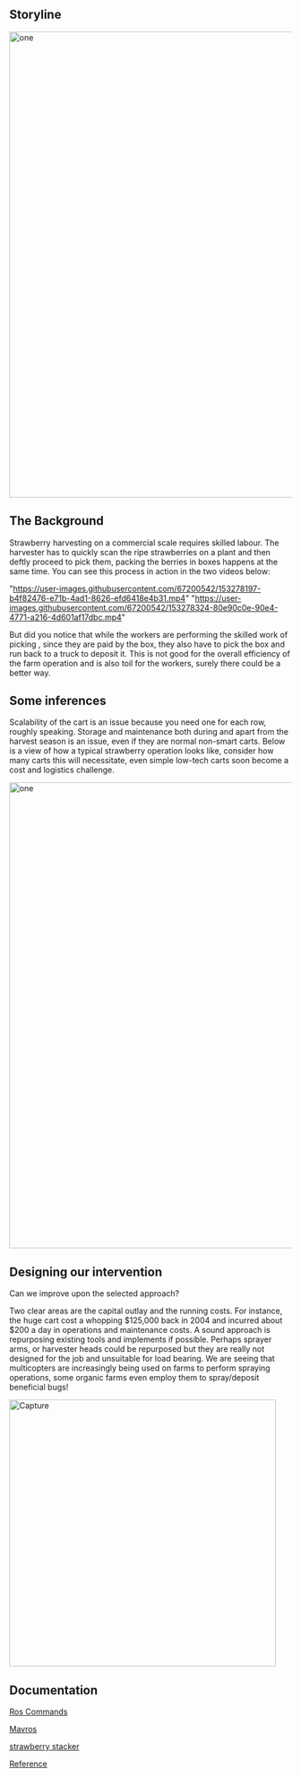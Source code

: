 ## Storyline 

<img width="831" alt="one" src="https://user-images.githubusercontent.com/67200542/153248150-ad0ffde0-3107-4858-ab01-3f0d2a53cc9e.PNG">

## The Background
Strawberry harvesting on a commercial scale requires skilled labour. The harvester has to quickly scan the ripe strawberries on a plant and then deftly proceed to pick them, packing the berries in boxes happens at the same time. You can see this process in action in the two videos below:

"https://user-images.githubusercontent.com/67200542/153278197-b4f82476-e71b-4ad1-8626-efd6418e4b31.mp4"
"https://user-images.githubusercontent.com/67200542/153278324-80e90c0e-90e4-4771-a216-4d601af17dbc.mp4"

But did you notice that while the workers are performing the skilled work of picking , since they are paid by the box, they also have to pick the box and run back to a truck to deposit it. This is not good for the overall efficiency of the farm operation and is also toil for the workers, surely there could be a better way.

## Some inferences
Scalability of the cart is an issue because you need one for each row, roughly speaking.
Storage and maintenance both during and apart from the harvest season is an issue, even if they are normal non-smart carts.
Below is a view of how a typical strawberry operation looks like, consider how many carts this will necessitate, even simple low-tech carts soon become a cost and logistics challenge.

<img width="831" alt="one" src="https://user-images.githubusercontent.com/67200542/153268488-9dfb0da4-ec18-4668-913e-c0604adbb6a8.PNG">

## Designing our intervention
Can we improve upon the selected approach?

Two clear areas are the capital outlay and the running costs. For instance, the huge cart cost a whopping $125,000 back in 2004 and incurred about $200 a day in operations and maintenance costs.
A sound approach is repurposing existing tools and implements if possible.
Perhaps sprayer arms, or harvester heads could be repurposed but they are really not designed for the job and unsuitable for load bearing.
We are seeing that multicopters are increasingly being used on farms to perform spraying operations, some organic farms even employ them to spray/deposit beneficial bugs!

<img width="476" alt="Capture" src="https://user-images.githubusercontent.com/67200542/153277739-f76bcbeb-cd86-427d-b05f-98f51dac0d2b.PNG">

## Documentation

[Ros Commands](https://subscription.packtpub.com/book/hardware_and_creative/9781782175193/1/ch01lvl1sec15/ros-commands-summary)

[Mavros](http://wiki.ros.org/mavros)

[strawberry stacker](https://github.com/erts-RnD/strawberry_stacker)

[Reference](https://clover.coex.tech/en/mavros.html)



